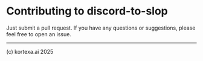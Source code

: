 # Contributing to discord-to-slop

Just submit a pull request. If you have any questions or suggestions, please feel free to open an issue.

-------------------
(c) kortexa.ai 2025
